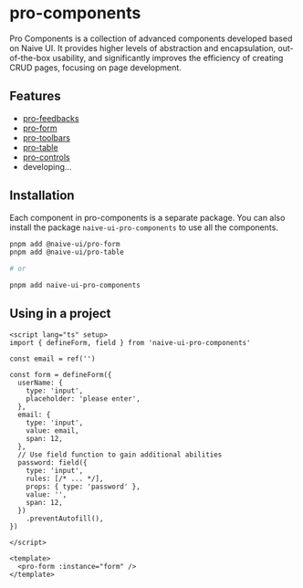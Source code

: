 # pro-components

Pro Components is a collection of advanced components developed based on Naive UI. It provides higher levels of abstraction and encapsulation, out-of-the-box usability, and significantly improves the efficiency of creating CRUD pages, focusing on page development.

## Features

- [pro-feedbacks](/)
- [pro-form](/)
- [pro-toolbars](/)
- [pro-table](/)
- [pro-controls](/)
- developing...

## Installation

Each component in pro-components is a separate package. You can also install the package `naive-ui-pro-components` to use all the components.

```sh
pnpm add @naive-ui/pro-form
pnpm add @naive-ui/pro-table

# or

pnpm add naive-ui-pro-components
```

## Using in a project

```vue
<script lang="ts" setup>
import { defineForm, field } from 'naive-ui-pro-components'

const email = ref('')

const form = defineForm({
  userName: {
    type: 'input',
    placeholder: 'please enter',
  },
  email: {
    type: 'input',
    value: email,
    span: 12,
  },
  // Use field function to gain additional abilities
  password: field({
    type: 'input',
    rules: [/* ... */],
    props: { type: 'password' },
    value: '',
    span: 12,
  })
    .preventAutofill(),
})

</script>

<template>
  <pro-form :instance="form" />
</template>
```